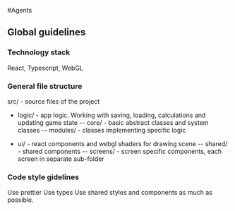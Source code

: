 #Agents

## Global guidelines

### Technology stack
React, Typescript, WebGL

### General file structure
src/ - source files of the project
- logic/ - app logic. Working with saving, loading, calculations and updating game state
-- core/ - basic abstract classes and system classes
-- modules/ - classes implementing specific logic

- ui/ - react components and webgl shaders for drawing scene
-- shared/ - shared components
-- screens/ - screen specific components, each screen in separate sub-folder

### Code style gidelines
Use prettier
Use types
Use shared styles and components as much as possible.